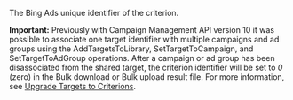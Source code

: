 The Bing Ads unique identifier of the criterion.

**Important:** Previously with Campaign Management API version 10 it was possible to associate one target identifier with multiple campaigns and ad groups using the AddTargetsToLibrary, SetTargetToCampaign, and SetTargetToAdGroup operations. After a campaign or ad group has been disassociated from the shared target, the criterion identifier will be set to *0* (zero) in the Bulk download or Bulk upload result file. For more information, see [Upgrade Targets to Criterions](https://msdn.microsoft.com/library/bing-ads-target-to-criterions.aspx).
